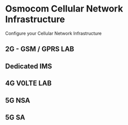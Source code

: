 # Osmocom Cellular Network Infrastructure
Configure your Cellular Network Infrastructure




## 2G - GSM / GPRS LAB


## Dedicated IMS


## 4G V0LTE LAB



## 5G NSA



## 5G SA